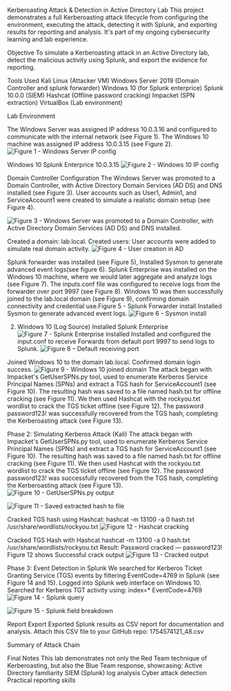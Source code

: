 Kerberoasting Attack & Detection in Active Directory Lab
This project demonstrates a full Kerberoasting attack lifecycle from configuring the environment, executing the attack, detecting it with Splunk, and exporting results for reporting and analysis. It's part of my ongoing cybersecurity learning and lab experience.

Objective
To simulate a Kerberoasting attack in an Active Directory lab, detect the malicious activity using Splunk, and export the evidence for reporting.

Tools Used
Kali Linux (Attacker VM)
Windows Server 2019 (Domain Controller and splunk forwarder)
Windows 10 (for Splunk enterprice)
Splunk 10.0.0 (SIEM)
Hashcat (Offline password cracking)
Impacket (SPN extraction)
VirtualBox (Lab environment)

Lab Environment

The Windows Server was assigned IP address 10.0.3.16 and configured to communicate with the internal network (see Figure 1).
The Windows 10 machine was assigned IP address 10.0.3.15 (see Figure 2).
![Figure 1 - Windows Server IP config](images/screenshot_1.png)

Windows 10	Splunk Enterprice	10.0.3.15
![Figure 2 - Windows 10 IP config](images/screenshot_2.png)

Domain Controller Configuration
The Windows Server was promoted to a Domain Controller, with Active Directory Domain Services (AD DS) and DNS installed (see Figure 3).
User accounts such as User1, Admin1, and ServiceAccount1 were created to simulate a realistic domain setup (see Figure 4).

![Figure 3 - Windows Server was promoted to a Domain Controller, with Active Directory Domain Services (AD DS) and DNS installed.](images/screenshot_3.png)

Created a domain: lab.local.
Created users: User accounts were added to simulate real domain activity.
![Figure 4 - User creation in AD](images/screenshot_4.png)


Splunk forwarder was installed (see Figure 5), Installed Sysmon to generate advanced event logs(see figure 6).  Splunk Enterprise was installed on the Windows 10 machine, where we would later aggregate and analyze logs (see Figure 7).
The inputs.conf file was configured to receive logs from the forwarder over port 9997 (see Figure 8).
Windows 10 was then successfully joined to the lab.local domain (see Figure 9), confirming domain connectivity and credential use.Figure 5 - Splunk Forwarder install
Installed Sysmon to generate advanced event logs.
![Figure 6 - Sysmon install](images/screenshot_5.png)



2. Windows 10 (Log Source)
Installed Splunk Enterprise
![Figure 7 - Splunk Enterprise installed](images/screenshot_6.png)
Installed and configured the input.conf to receive Forwards from default port 9997 to send logs to Splunk.
![Figure 8 – Default receiving  port](images/screenshot_7.png)

Joined Windows 10 to the domain lab.local.
Confirmed domain login success.
![Figure 9 - Windows 10 joined domain](images/screenshot_8.png)
The attack began with Impacket's GetUserSPNs.py tool, used to enumerate Kerberos Service Principal Names (SPNs) and extract a TGS hash for ServiceAccount1 (see Figure 10).
The resulting hash was saved to a file named hash.txt for offline cracking (see Figure 11).
We then used Hashcat with the rockyou.txt wordlist to crack the TGS ticket offline (see Figure 12).
The password password123! was successfully recovered from the TGS hash, completing the Kerberoasting attack (see Figure 13).


Phase 2: Simulating Kerberos Attack (Kali)
The attack began with Impacket's GetUserSPNs.py tool, used to enumerate Kerberos Service Principal Names (SPNs) and extract a TGS hash for ServiceAccount1 (see Figure 10).
The resulting hash was saved to a file named hash.txt for offline cracking (see Figure 11).
We then used Hashcat with the rockyou.txt wordlist to crack the TGS ticket offline (see Figure 12).
The password password123! was successfully recovered from the TGS hash, completing the Kerberoasting attack (see Figure 13).
![Figure 10 - GetUserSPNs.py output](images/screenshot_9.png)



![Figure 11 - Saved extracted hash to file](images/screenshot_10.png)

Cracked TGS hash using Hashcat:
hashcat -m 13100 -a 0 hash.txt /usr/share/wordlists/rockyou.txt
![Figure 12 - Hashcat cracking](images/screenshot_11.png)


Cracked TGS Hash with Hashcat
hashcat -m 13100 -a 0 hash.txt /usr/share/wordlists/rockyou.txt
Result: Password cracked — password123!
Figure 12 shows Successful crack output
![Figure 13 - Cracked output](images/screenshot_12.png)



Phase 3: Event Detection in Splunk
We searched for Kerberos Ticket Granting Service (TGS) events by filtering EventCode=4769 in Splunk (see Figure 14 and 15).
Logged into Splunk web interface on Windows 10.
Searched for Kerberos TGT activity using:
index=* EventCode=4769
![Figure 14 - Splunk query](images/screenshot_13.png)

![Figure 15 - Splunk field breakdown](images/screenshot_14.png)


Report Export
Exported Splunk results as CSV report for documentation and analysis.
Attach this CSV file to your GitHub repo: 1754574121_48.csv

Summary of Attack Chain

Final Notes
This lab demonstrates not only the Red Team technique of Kerberoasting, but also the Blue Team response, showcasing:
Active Directory familiarity
SIEM (Splunk) log analysis
Cyber attack detection
Practical reporting skills





